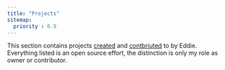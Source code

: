 ```yaml
---
title: "Projects"
sitemap:
  priority : 0.9
---
```

<p>This section contains projects <a href="/blogs/creations">created</a> and <a href="/blogs/contributions">contbriuted</a> to by Eddie.  Everything listed is an open source effort, the distinction is only my role as owner or contributor.</p>

